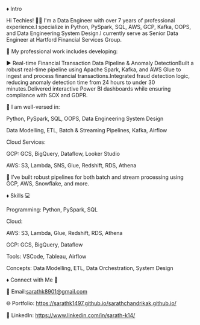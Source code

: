 ♦️ Intro

Hi Techies! 👋🌱 I'm a Data Engineer with over 7 years of professional experience.I specialize in Python, PySpark, SQL, AWS, GCP, Kafka, OOPS, and Data Engineering System Design.I currently serve as Senior Data Engineer at Hartford Financial Services Group.

🌱 My professional work includes developing:

▶️ Real-time Financial Transaction Data Pipeline & Anomaly DetectionBuilt a robust real-time pipeline using Apache Spark, Kafka, and AWS Glue to ingest and process financial transactions.Integrated fraud detection logic, reducing anomaly detection time from 24 hours to under 30 minutes.Delivered interactive Power BI dashboards while ensuring compliance with SOX and GDPR.

🌱 I am well-versed in:

Python, PySpark, SQL, OOPS, Data Engineering System Design

Data Modelling, ETL, Batch & Streaming Pipelines, Kafka, Airflow

Cloud Services:

GCP: GCS, BigQuery, Dataflow, Looker Studio

AWS: S3, Lambda, SNS, Glue, Redshift, RDS, Athena

🌱 I’ve built robust pipelines for both batch and stream processing using GCP, AWS, Snowflake, and more.

♦️ Skills 💻

Programming: Python, PySpark, SQL

Cloud:

AWS: S3, Lambda, Glue, Redshift, RDS, Athena

GCP: GCS, BigQuery, Dataflow

Tools: VSCode, Tableau, Airflow

Concepts: Data Modelling, ETL, Data Orchestration, System Design

♦️ Connect with Me 🔗

📧 Email:sarathk8901@gmail.com

🌐 Portfolio: https://sarathk1497.github.io/sarathchandrikak.github.io/

🔗 LinkedIn: https://www.linkedin.com/in/sarath-k14/
